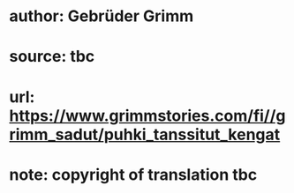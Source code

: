 # author: Gebrüder Grimm
# source: tbc
# url: https://www.grimmstories.com/fi//grimm_sadut/puhki_tanssitut_kengat
# note: copyright of translation tbc



